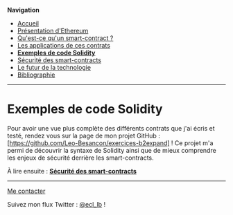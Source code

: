 **Navigation**
* [Accueil](index.html)
* [Présentation d'Ethereum](ethereum.html)
* [Qu'est-ce qu'un smart-contract ?](smartcontracts.html)
* [Les applications de ces contrats](applications.html)
* [**Exemples de code Solidity**](exemples.html)
* [Sécurité des smart-contracts](securite.html)
* [Le futur de la technologie](futur.html)
* [Bibliographie](bibliographie.html)

___

# Exemples de code Solidity

Pour avoir une vue plus complète des différents contrats que j'ai écris et testé, rendez vous sur la page de mon projet GitHub : [https://github.com/Leo-Besancon/exercices-b2expand] !
Ce projet m'a permi de découvrir la syntaxe de Solidity ainsi que de mieux comprendre les enjeux de sécurité derrière les smart-contracts.









À lire ensuite : [**Sécurité des smart-contracts**](securite.html)

___
[Me contacter](mailto://leo.besancon@ecl14.ec-lyon.fr)

Suivez mon flux Twitter : [@ecl_lb](https://twitter.com/ecl_lb) !
